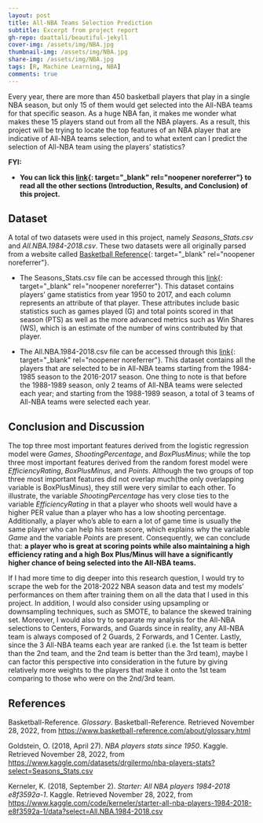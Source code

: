 ```yaml
---
layout: post
title: All-NBA Teams Selection Prediction
subtitle: Excerpt from project report
gh-repo: daattali/beautiful-jekyll
cover-img: /assets/img/NBA.jpg
thumbnail-img: /assets/img/NBA.jpg
share-img: /assets/img/NBA.jpg
tags: [R, Machine Learning, NBA]
comments: true
---
```



Every year, there are more than 450 basketball players that play in a single NBA season, but only 15 of them would get selected into the All-NBA teams for that specific season. As a huge NBA fan, it makes me wonder what makes these 15 players stand out from all the NBA players. As a result, this project will be trying to locate the top features of an NBA player that are indicative of All-NBA teams selection, and to what extent can I predict the selection of All-NBA team using the players’ statistics?

**FYI:**
- **You can lick this [link](https://tony-xiayi-ding.github.io/BST260-Final-Project/){: target="_blank" rel="noopener noreferrer"} to read all the other sections (Introduction, Results, and Conclusion) of this project.**

## Dataset

A total of two datasets were used in this project, namely *Seasons_Stats.csv* and *All.NBA.1984-2018.csv*. These two datasets were all originally parsed from a website called [Basketball Reference](https://www.basketball-reference.com/){: target="_blank" rel="noopener noreferrer"}.

- The Seasons_Stats.csv file can be accessed through this [link](https://www.kaggle.com/datasets/drgilermo/nba-players-stats?select=Seasons_Stats.csv){: target="_blank" rel="noopener noreferrer"}. This dataset contains players’ game statistics from year 1950 to 2017, and each column represents an attribute of that player. These attributes include basic statistics such as games played (G) and total points scored in that season (PTS) as well as the more advanced metrics such as Win Shares (WS), which is an estimate of the number of wins contributed by that player.

- The All.NBA.1984-2018.csv file can be accessed through this [link](https://www.kaggle.com/code/kerneler/starter-all-nba-players-1984-2018-e8f3592a-1/data?select=All.NBA.1984-2018.csv){: target="_blank" rel="noopener noreferrer"}. This dataset contains all the players that are selected to be in All-NBA teams starting from the 1984-1985 season to the 2016-2017 season. One thing to note is that before the 1988-1989 season, only 2 teams of All-NBA teams were selected each year; and starting from the 1988-1989 season, a total of 3 teams of All-NBA teams were selected each year.

## Conclusion and Discussion

The top three most important features derived from the logistic regression model were *Games*, *ShootingPercentage*, and *BoxPlusMinus*; while the top three most important features derived from the random forest model were *EfficiencyRating*, *BoxPlusMinus*, and *Points*. Although the two groups of top three most important features did not overlap much(the only overlapping variable is BoxPlusMinus), they still were very similar to each other. To illustrate, the variable *ShootingPercentage* has very close ties to the variable *EfficiencyRating* in that a player who shoots well would have a higher PER value than a player who has a low shooting percentage. Additionally, a player who’s able to earn a lot of game time is usually the same player who can help his team score, which explains why the variable *Game* and the variable *Points* are present. Consequently, we can conclude that: **a player who is great at scoring points while also maintaining a high efficiency rating and a high Box Plus/Minus will have a significantly higher chance of being selected into the All-NBA teams.**

If I had more time to dig deeper into this research question, I would try to scrape the web for the 2018-2022 NBA season data and test my models’ performances on them after training them on all the data that I used in this project. In addition, I would also consider using upsampling or downsampling techniques, such as SMOTE, to balance the skewed training set. Moreover, I would also try to separate my analysis for the All-NBA selections to Centers, Forwards, and Guards since in reality, any All-NBA team is always composed of 2 Guards, 2 Forwards, and 1 Center. Lastly, since the 3 All-NBA teams each year are ranked (i.e. the 1st team is better than the 2nd team, and the 2nd team is better than the 3rd team), maybe I can factor this perspective into consideration in the future by giving relatively more weights to the players that make it onto the 1st team comparing to those who were on the 2nd/3rd team.



## References

Basketball-Reference. *Glossary*. Basketball-Reference. Retrieved November 28, 2022, from https://www.basketball-reference.com/about/glossary.html

Goldstein, O. (2018, April 27). *NBA players stats since 1950*. Kaggle. Retrieved November 28, 2022, from https://www.kaggle.com/datasets/drgilermo/nba-players-stats?select=Seasons_Stats.csv

Kerneler, K. (2018, September 2). *Starter: All NBA players 1984-2018 e8f3592a-1*. Kaggle. Retrieved November 28, 2022, from https://www.kaggle.com/code/kerneler/starter-all-nba-players-1984-2018-e8f3592a-1/data?select=All.NBA.1984-2018.csv





